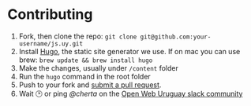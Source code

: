 # Contributing

1. Fork, then clone the repo: `git clone git@github.com:your-username/js.uy.git`
2. Install [Hugo](https://gohugo.io/), the static site generator we use. If on mac you can use brew: `brew update && brew install hugo`
3. Make the changes, usually under `/content` folder
4. Run the `hugo` command in the root folder
5. Push to your fork and [submit a pull request](https://github.com/cherta/js.uy/compare/).
6. Wait 🕑 or ping _@cherta_ on the [Open Web Uruguay slack community](http://owu.herokuapp.com/)
